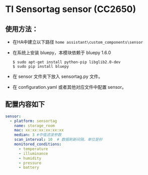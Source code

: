 # TI Sensortag sensor (CC2650)

## 使用方法：

- 在HA中建立以下路径 `home assistant\custom_components\sensor`
- 在系统上安装 bluepy，本模块依赖于 bluepy 1.6.0
  ```shell
  $ sudo apt-get install python-pip libglib2.0-dev
  $ sudo pip install bluepy
  ```

- 在 sensor 文件夹下放入 sensortag.py 文件。
- 在 configuration.yaml 或者其他对应文件中配置 sensor。

## 配置内容如下

``` yaml
sensor:
  - platform: sensortag
    name: storage_room
    mac: xx:xx:xx:xx:xx:xx
    median: 3 #中值滤波参数
    scan_interval: 10  # 数据刷新间隔，单位是秒
    monitored_conditions:
      - temperature
      - illuminance
      - humidity
      - pressure
      - battery

```